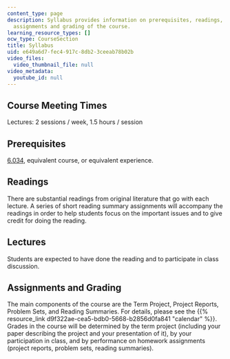 ```yaml
---
content_type: page
description: Syllabus provides information on prerequisites, readings, lectures, and
  assignments and grading of the course.
learning_resource_types: []
ocw_type: CourseSection
title: Syllabus
uid: e649a6d7-fec4-917c-8db2-3ceeab78b02b
video_files:
  video_thumbnail_file: null
video_metadata:
  youtube_id: null
---
```


Course Meeting Times
--------------------

Lectures: 2 sessions / week, 1.5 hours / session

Prerequisites
-------------

[6.034](/courses/6-034-artificial-intelligence-spring-2005), equivalent course, or equivalent experience.

Readings
--------

There are substantial readings from original literature that go with each lecture. A series of short reading summary assignments will accompany the readings in order to help students focus on the important issues and to give credit for doing the reading.

Lectures
--------

Students are expected to have done the reading and to participate in class discussion.

Assignments and Grading
-----------------------

The main components of the course are the Term Project, Project Reports, Problem Sets, and Reading Summaries. For details, please see the {{% resource_link d9f322ae-cea5-bdb0-5668-b2856d0fa841 "calendar" %}}. Grades in the course will be determined by the term project (including your paper describing the project and your presentation of it), by your participation in class, and by performance on homework assignments (project reports, problem sets, reading summaries).